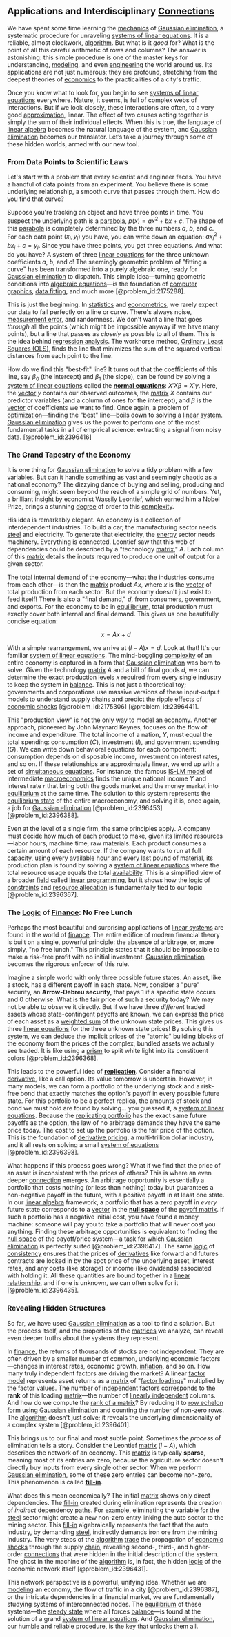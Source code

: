 ## Applications and Interdisciplinary [Connections](@article_id:193345)

We have spent some time learning the [mechanics](@article_id:151174) of [Gaussian elimination](@article_id:141247), a systematic procedure for unraveling [systems of linear equations](@article_id:148449). It is a reliable, almost clockwork, [algorithm](@article_id:267625). But what is it *good* for? What is the point of all this careful arithmetic of rows and columns? The answer is astonishing: this simple procedure is one of the master keys for understanding, [modeling](@article_id:268079), and even [engineering](@article_id:275179) the world around us. Its applications are not just numerous; they are profound, stretching from the deepest theories of [economics](@article_id:271560) to the practicalities of a city's traffic.

Once you know what to look for, you begin to see [systems of linear equations](@article_id:148449) everywhere. Nature, it seems, is full of complex webs of interactions. But if we look closely, these interactions are often, to a very good [approximation](@article_id:165874), linear. The effect of two causes acting together is simply the sum of their individual effects. When this is true, the language of [linear algebra](@article_id:145246) becomes the natural language of the system, and [Gaussian elimination](@article_id:141247) becomes our translator. Let’s take a journey through some of these hidden worlds, armed with our new tool.

### From Data Points to Scientific Laws

Let's start with a problem that every scientist and engineer faces. You have a handful of data points from an experiment. You believe there is some underlying relationship, a smooth curve that passes through them. How do you find that curve?

Suppose you're tracking an object and have three points in time. You suspect the underlying path is a [parabola](@article_id:171919), $p(x) = ax^2 + bx + c$. The shape of this [parabola](@article_id:171919) is completely determined by the three numbers $a$, $b$, and $c$. For each data point $(x_i, y_i)$ you have, you can write down an equation: $ax_i^2 + bx_i + c = y_i$. Since you have three points, you get three equations. And what do you have? A system of three [linear equations](@article_id:150993) for the three unknown coefficients $a$, $b$, and $c$! The seemingly geometric problem of "fitting a curve" has been transformed into a purely algebraic one, ready for [Gaussian elimination](@article_id:141247) to dispatch. This simple idea—turning geometric conditions into [algebraic equations](@article_id:272171)—is the foundation of [computer graphics](@article_id:147583), [data fitting](@article_id:148513), and much more [@problem_id:2175288].

This is just the beginning. In [statistics](@article_id:260282) and [econometrics](@article_id:140495), we rarely expect our data to fall perfectly on a line or curve. There's always noise, [measurement error](@article_id:270504), and randomness. We don't want a line that goes *through* all the points (which might be impossible anyway if we have many points), but a line that passes as *closely* as possible to all of them. This is the idea behind [regression analysis](@article_id:164982). The workhorse method, [Ordinary Least Squares (OLS)](@article_id:162101), finds the line that minimizes the sum of the squared vertical distances from each point to the line.

How do we find this "best-fit" line? It turns out that the coefficients of this line, say $\beta_0$ (the intercept) and $\beta_1$ (the slope), can be found by solving a [system of linear equations](@article_id:139922) called the **[normal equations](@article_id:141744)**: $X'X \beta = X'y$. Here, the [vector](@article_id:176819) $y$ contains our observed outcomes, the [matrix](@article_id:202118) $X$ contains our predictor variables (and a column of ones for the intercept), and $\beta$ is the [vector](@article_id:176819) of coefficients we want to find. Once again, a problem of [optimization](@article_id:139309)—finding the "best" line—boils down to solving a [linear system](@article_id:162641). [Gaussian elimination](@article_id:141247) gives us the power to perform one of the most fundamental tasks in all of empirical science: extracting a signal from noisy data. [@problem_id:2396416]

### The Grand Tapestry of the Economy

It is one thing for [Gaussian elimination](@article_id:141247) to solve a tidy problem with a few variables. But can it handle something as vast and seemingly chaotic as a national economy? The dizzying dance of buying and selling, producing and consuming, might seem beyond the reach of a simple grid of numbers. Yet, a brilliant insight by economist Wassily Leontief, which earned him a Nobel Prize, brings a stunning [degree](@article_id:269934) of order to this [complexity](@article_id:265609).

His idea is remarkably elegant. An economy is a collection of interdependent industries. To build a car, the manufacturing sector needs [steel](@article_id:138805) and electricity. To generate that electricity, the [energy](@article_id:149697) sector needs machinery. Everything is connected. Leontief saw that this web of dependencies could be described by a "technology [matrix](@article_id:202118)," $A$. Each column of this [matrix](@article_id:202118) details the inputs required to produce one unit of output for a given sector.

The total internal demand of the economy—what the industries consume from each other—is then the [matrix](@article_id:202118) product $Ax$, where $x$ is the [vector](@article_id:176819) of total production from each sector. But the economy doesn't just exist to feed itself! There is also a "final demand," $d$, from consumers, government, and exports. For the economy to be in [equilibrium](@article_id:144554), total production must exactly cover both internal and final demand. This gives us one beautifully concise equation:

$$x = Ax + d$$

With a simple rearrangement, we arrive at $(I - A)x = d$. Look at that! It's our familiar [system of linear equations](@article_id:139922). The mind-boggling [complexity](@article_id:265609) of an entire economy is captured in a form that [Gaussian elimination](@article_id:141247) was born to solve. Given the technology [matrix](@article_id:202118) $A$ and a bill of final goods $d$, we can determine the exact production levels $x$ required from every single industry to keep the system in [balance](@article_id:169031). This is not just a theoretical toy; governments and corporations use massive versions of these input-output models to understand supply chains and predict the ripple effects of [economic shocks](@article_id:140348) [@problem_id:2175306] [@problem_id:2396441].

This "production view" is not the only way to model an economy. Another approach, pioneered by John Maynard Keynes, focuses on the flow of income and expenditure. The total income of a nation, $Y$, must equal the total spending: consumption ($C$), investment ($I$), and government spending ($G$). We can write down behavioral equations for each component: consumption depends on disposable income, investment on interest rates, and so on. If these relationships are approximately linear, we end up with a set of [simultaneous equations](@article_id:192744). For instance, the famous [IS-LM model](@article_id:146427) of intermediate [macroeconomics](@article_id:146501) finds the unique national income $Y$ and interest rate $r$ that bring both the goods market and the money market into [equilibrium](@article_id:144554) at the same time. The solution to this system represents the [equilibrium state](@article_id:269870) of the entire macroeconomy, and solving it is, once again, a job for [Gaussian elimination](@article_id:141247) [@problem_id:2396453] [@problem_id:2396388].

Even at the level of a single firm, the same principles apply. A company must decide how much of each product to make, given its limited resources—labor hours, machine time, raw materials. Each product consumes a certain amount of each resource. If the company wants to run at full [capacity](@article_id:268736), using every available hour and every last pound of material, its production plan is found by solving a [system of linear equations](@article_id:139922) where the total resource usage equals the total [availability](@article_id:144115). This is a simplified view of a broader [field](@article_id:151652) called [linear programming](@article_id:137694), but it shows how the [logic](@article_id:266330) of [constraints](@article_id:149214) and [resource allocation](@article_id:267654) is fundamentally tied to our topic [@problem_id:2396367].

### The [Logic](@article_id:266330) of [Finance](@article_id:144433): No Free Lunch

Perhaps the most beautiful and surprising applications of [linear systems](@article_id:147356) are found in the world of [finance](@article_id:144433). The entire edifice of modern financial theory is built on a single, powerful principle: the absence of arbitrage, or, more simply, "no free lunch." This principle states that it should be impossible to make a risk-free profit with no initial investment. [Gaussian elimination](@article_id:141247) becomes the rigorous enforcer of this rule.

Imagine a simple world with only three possible future states. An asset, like a stock, has a different payoff in each state. Now, consider a "pure" security, an **Arrow-Debreu security**, that pays $1$ if a specific state occurs and $0$ otherwise. What is the fair price of such a security today? We may not be able to observe it directly. But if we have three *different* traded assets whose state-contingent payoffs are known, we can express the price of each asset as a [weighted sum](@article_id:159475) of the unknown state prices. This gives us three [linear equations](@article_id:150993) for the three unknown state prices! By solving this system, we can deduce the implicit prices of the "atomic" building blocks of the economy from the prices of the complex, bundled assets we actually see traded. It is like using a [prism](@article_id:167956) to split white light into its constituent colors [@problem_id:2396368].

This leads to the powerful idea of **[replication](@article_id:144538)**. Consider a financial [derivative](@article_id:157426), like a call option. Its value tomorrow is uncertain. However, in many models, we can form a portfolio of the underlying stock and a risk-free bond that exactly matches the option's payoff in every possible future state. For this portfolio to be a perfect replica, the amounts of stock and bond we must hold are found by solving... you guessed it, a [system of linear equations](@article_id:139922). Because the [replicating portfolio](@article_id:145424) has the exact same future payoffs as the option, the law of no arbitrage demands they have the same price today. The cost to set up the portfolio *is* the fair price of the option. This is the foundation of [derivative pricing](@article_id:143514), a multi-trillion dollar industry, and it all rests on solving a small [system of equations](@article_id:201334) [@problem_id:2396398].

What happens if this process goes wrong? What if we find that the price of an asset is inconsistent with the prices of others? This is where an even deeper [connection](@article_id:157984) emerges. An arbitrage opportunity is essentially a portfolio that costs nothing (or less than nothing) today but guarantees a non-negative payoff in the future, with a positive payoff in at least one state. In our [linear algebra](@article_id:145246) framework, a portfolio that has a zero payoff in *every* future state corresponds to a [vector](@article_id:176819) in the **[null space](@article_id:150982)** of the [payoff matrix](@article_id:138277). If such a portfolio has a negative initial cost, you have found a money machine: someone will pay you to take a portfolio that will never cost you anything. Finding these arbitrage opportunities is equivalent to finding the [null space](@article_id:150982) of the payoff/price system—a task for which [Gaussian elimination](@article_id:141247) is perfectly suited [@problem_id:2396417]. The same [logic](@article_id:266330) of [consistency](@article_id:151946) ensures that the prices of [derivatives](@article_id:165970) like forward and futures contracts are locked in by the spot price of the underlying asset, interest rates, and any costs (like storage) or income (like dividends) associated with holding it. All these quantities are bound together in a [linear relationship](@article_id:267386), and if one is unknown, we can often solve for it [@problem_id:2396435].


### Revealing Hidden Structures

So far, we have used [Gaussian elimination](@article_id:141247) as a tool to find a solution. But the process itself, and the properties of the [matrices](@article_id:275713) we analyze, can reveal even deeper truths about the systems they represent.

In [finance](@article_id:144433), the returns of thousands of stocks are not independent. They are often driven by a smaller number of common, underlying economic factors—changes in interest rates, economic growth, [inflation](@article_id:160710), and so on. How many truly independent factors are driving the market? A linear [factor model](@article_id:141385) represents asset returns as a [matrix](@article_id:202118) of "[factor loadings](@article_id:165889)" multiplied by the factor values. The number of independent factors corresponds to the **rank** of this loading [matrix](@article_id:202118)—the number of [linearly independent](@article_id:147713) columns. And how do we compute the [rank of a matrix](@article_id:155013)? By reducing it to [row echelon form](@article_id:136129) using [Gaussian elimination](@article_id:141247) and counting the number of non-zero rows. The [algorithm](@article_id:267625) doesn't just solve; it reveals the underlying dimensionality of a complex system [@problem_id:2396401].

This brings us to our final and most subtle point. Sometimes the *process* of elimination tells a story. Consider the Leontief [matrix](@article_id:202118) $(I-A)$, which describes the network of an economy. This [matrix](@article_id:202118) is typically **sparse**, meaning most of its entries are zero, because the agriculture sector doesn't directly buy inputs from every single other sector. When we perform [Gaussian elimination](@article_id:141247), some of these zero entries can become non-zero. This phenomenon is called **[fill-in](@article_id:164823)**.

What does this mean economically? The initial [matrix](@article_id:202118) shows only direct dependencies. The [fill-in](@article_id:164823) created during elimination represents the creation of *indirect* dependency paths. For example, eliminating the variable for the [steel](@article_id:138805) sector might create a new non-zero entry linking the auto sector to the mining sector. This [fill-in](@article_id:164823) algebraically represents the fact that the auto industry, by demanding [steel](@article_id:138805), indirectly demands iron ore from the mining industry. The very steps of the [algorithm](@article_id:267625) [trace](@article_id:148773) the propagation of [economic shocks](@article_id:140348) through the supply [chain](@article_id:267135), revealing second-, third-, and higher-order [connections](@article_id:193345) that were hidden in the initial description of the system. The ghost in the machine of the [algorithm](@article_id:267625) is, in fact, the hidden [logic](@article_id:266330) of the economic network itself [@problem_id:2396431].

This network perspective is a powerful, unifying idea. Whether we are [modeling](@article_id:268079) an economy, the flow of traffic in a city [@problem_id:2396387], or the intricate dependencies in a financial market, we are fundamentally studying systems of interconnected nodes. The [equilibrium](@article_id:144554) of these systems—the [steady state](@article_id:138759) where all forces [balance](@article_id:169031)—is found at the solution of a grand [system of linear equations](@article_id:139922). And [Gaussian elimination](@article_id:141247), our humble and reliable procedure, is the key that unlocks them all.